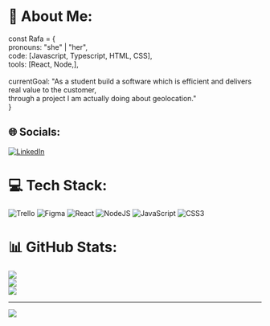 # 💫 About Me:
const Rafa = {<br>  pronouns: "she" | "her",<br>  code: [Javascript, Typescript, HTML, CSS],<br>  tools: [React, Node,],<br><br> currentGoal: "As a student build a software which is efficient and delivers real value to the customer, <br>through a project I am actually doing about geolocation."<br>}


## 🌐 Socials:
[![LinkedIn](https://img.shields.io/badge/LinkedIn-%230077B5.svg?logo=linkedin&logoColor=white)](https://linkedin.com/in/https://www.linkedin.com/in/rafaelaaraujosilva/) 

# 💻 Tech Stack:
![Trello](https://img.shields.io/badge/Trello-%23026AA7.svg?style=for-the-badge&logo=Trello&logoColor=white) ![Figma](https://img.shields.io/badge/figma-%23F24E1E.svg?style=for-the-badge&logo=figma&logoColor=white) ![React](https://img.shields.io/badge/react-%2320232a.svg?style=for-the-badge&logo=react&logoColor=%2361DAFB) ![NodeJS](https://img.shields.io/badge/node.js-6DA55F?style=for-the-badge&logo=node.js&logoColor=white) ![JavaScript](https://img.shields.io/badge/javascript-%23323330.svg?style=for-the-badge&logo=javascript&logoColor=%23F7DF1E) ![CSS3](https://img.shields.io/badge/css3-%231572B6.svg?style=for-the-badge&logo=css3&logoColor=white)
# 📊 GitHub Stats:
![](https://github-readme-stats.vercel.app/api?username=hal9000Rafa&theme=dark&hide_border=true&include_all_commits=false&count_private=true)<br/>
![](https://github-readme-streak-stats.herokuapp.com/?user=hal9000Rafa&theme=dark&hide_border=true)<br/>
![](https://github-readme-stats.vercel.app/api/top-langs/?username=hal9000Rafa&theme=dark&hide_border=true&include_all_commits=false&count_private=true&layout=compact)

---
[![](https://visitcount.itsvg.in/api?id=hal9000Rafa&icon=0&color=0)](https://visitcount.itsvg.in)

<!-- Proudly created with GPRM ( https://gprm.itsvg.in ) -->